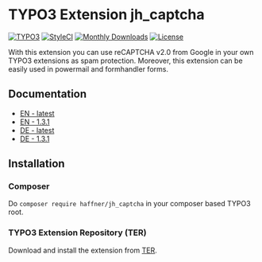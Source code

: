 # TYPO3 Extension jh_captcha

[![TYPO3](https://img.shields.io/badge/TYPO3-6.2--7.6-orange.svg?style=flat-square)](https://typo3.org/extensions/repository/view/jh_captcha)
[![StyleCI](https://styleci.io/repos/81837087/shield)](https://styleci.io/repos/81837087/)
[![Monthly Downloads](https://poser.pugx.org/haffner/jh_captcha/d/monthly)](https://packagist.org/packages/haffner/jh_captcha)
[![License](https://poser.pugx.org/haffner/jh_captcha/license)](https://packagist.org/packages/haffner/jh_captcha)

With this extension you can use reCAPTCHA v2.0 from Google in your own TYPO3 extensions as spam protection. 
Moreover, this extension can be easily used in powermail and formhandler forms.

## Documentation

* [EN - latest](https://docs.typo3.org/typo3cms/extensions/jh_captcha/)
* [EN - 1.3.1](https://docs.typo3.org/typo3cms/extensions/jh_captcha/1.3.1/)
* [DE - latest](https://docs.typo3.org/typo3cms/extensions/jh_captcha/de-de/)
* [DE - 1.3.1](https://docs.typo3.org/typo3cms/extensions/jh_captcha/de-de/1.3.1/)

## Installation

### Composer

Do `composer require haffner/jh_captcha` in your composer based TYPO3 root.

### TYPO3 Extension Repository (TER)

Download and install the extension from [TER](https://typo3.org/extensions/repository/view/jh_captcha).
